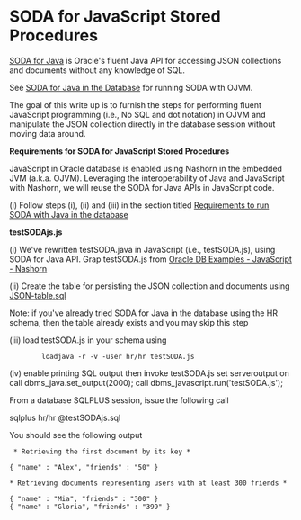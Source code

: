 # SODA for JavaScript Stored Procedures

[SODA for Java](https://github.com/oracle/soda-for-java) is Oracle's fluent Java API for accessing JSON collections and documents without any knowledge of SQL.

See [SODA for Java in the Database](https://github.com/oracle/oracle-db-examples/blob/master/java/ojvm/SODA.md) for running SODA with OJVM. 

The goal of this write up is to furnish the steps for performing fluent JavaScript programming (i.e., No SQL and dot notation) in OJVM and manipulate the JSON collection directly in the database session without moving data around.

**Requirements for SODA for JavaScript Stored Procedures**

JavaScript in Oracle database is enabled using Nashorn in the embedded JVM (a.k.a. OJVM). Leveraging the interoperability of Java and JavaScript with Nashorn, we will  reuse the SODA for Java APIs in JavaScript code.

(i) Follow steps (i), (ii) and (iii) in the section titled [Requirements to run SODA with Java in the database](https://github.com/oracle/oracle-db-examples/blob/master/java/ojvm/SODA.md)


**testSODAjs.js**

(i) We've rewritten testSODA.java in JavaScript (i.e., testSODA.js), using SODA for Java API. 
Grap testSODA.js from [Oracle DB Examples - JavaScript - Nashorn](https://github.com/oracle/oracle-db-examples/upload/master/javascript/nashorn)
   
(ii) Create the table for persisting the JSON collection and documents using [JSON-table.sql](https://github.com/oracle/oracle-db-examples/blob/master/java/ojvm/JSON-Tables.sql) 

Note: if you've already tried SODA for Java in the database using the HR schema, then the table already exists and you may skip this step

(iii) load testSODA.js in your  schema using

            loadjava -r -v -user hr/hr testSODA.js


(iv) enable printing SQL output then invoke testSODA.js
            set serveroutput on
            call dbms_java.set_output(2000);
            call dbms_javascript.run('testSODA.js');
 

From a database SQLPLUS session, issue the following call

 sqlplus hr/hr @testSODAjs.sql
 
 You should see the following output
 
     * Retrieving the first document by its key *

    { "name" : "Alex", "friends" : "50" }

    * Retrieving documents representing users with at least 300 friends *

    { "name" : "Mia", "friends" : "300" }
    { "name" : "Gloria", "friends" : "399" }


